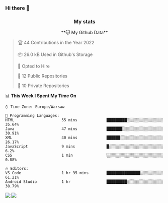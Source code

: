 ### Hi there 👋

<!--
**DamianKocjan/DamianKocjan** is a ✨ _special_ ✨ repository because its `README.md` (this file) appears on your GitHub profile.

Here are some ideas to get you started:

- 🔭 I’m currently working on ...
- 🌱 I’m currently learning ...
- 👯 I’m looking to collaborate on ...
- 🤔 I’m looking for help with ...
- 💬 Ask me about ...
- 📫 How to reach me: ...
- 😄 Pronouns: ...
- ⚡ Fun fact: ...
-->

<h3 align="center">My stats</h3>

<p align="center">
    <!--START_SECTION:waka-->
**🐱 My Github Data** 

> 🏆 44 Contributions in the Year 2022
 > 
> 📦 26.0 kB Used in Github's Storage 
 > 
> 💼 Opted to Hire
 > 
> 📜 12 Public Repositories 
 > 
> 🔑 10 Private Repositories  
 > 
📊 **This Week I Spent My Time On** 

```text
⌚︎ Time Zone: Europe/Warsaw

💬 Programming Languages: 
HTML                     55 mins             █████████░░░░░░░░░░░░░░░░   35.64% 
Java                     47 mins             ███████░░░░░░░░░░░░░░░░░░   30.91% 
XML                      40 mins             ██████░░░░░░░░░░░░░░░░░░░   26.17% 
JavaScript               9 mins              █░░░░░░░░░░░░░░░░░░░░░░░░   6.2% 
CSS                      1 min               ░░░░░░░░░░░░░░░░░░░░░░░░░   0.88%

🔥 Editors: 
VS Code                  1 hr 35 mins        ███████████████░░░░░░░░░░   61.21% 
Android Studio           1 hr                █████████░░░░░░░░░░░░░░░░   38.79%

```


<!--END_SECTION:waka-->
</p>

<img align="left" src="https://github-readme-stats.vercel.app/api?username=DamianKocjan&&layout=compact&count_private=true&show_icons=true&hide_border=true&include_all_commits=true&bg_color=0D1117&title_color=FFFFFF&text_color=FFFFFF&icon_color=FFFFFF">
<img align="left" src="https://github-readme-stats.vercel.app/api/top-langs/?username=DamianKocjan&layout=compact&hide_border=true&card_width=250&bg_color=0D1117&title_color=FFFFFF&text_color=FFFFFF&icon_color=FFFFFF">
